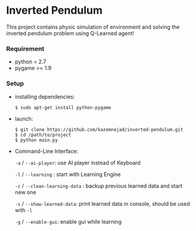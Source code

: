 # Inverted Pendulum
This project contains physic simulation of environment and solving the inverted pendulum problem using Q-Learned agent!

### Requirement
 - python = 2.7
 - pygame >= 1.9

### Setup
 - installing dependencies:

    `$ sudo apt-get install python-pygame`

 
 - launch:
 
    ```
    $ git clone https://github.com/kazemnejad/inverted-pendulum.git
    $ cd /path/to/project 
    $ python main.py
    ```
    
    
    
 
 - Command-Line Interface:
      
     `-a` / `--ai-player`: use AI player instead of Keyboard
     
     `-l` / `--learning` : start with Learning Engine
     
     `-c` / `--clean-learning-data` : backup previous learned data and start new one
      
     `-s` / `--show-learned-data`: print learned data in console, should be used with `-l`
      
     `-g` / `--enable-gui`: enable gui while learning
    
